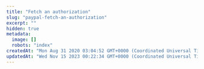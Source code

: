 ```yaml
---
title: "Fetch an authorization"
slug: "paypal-fetch-an-authorization"
excerpt: ""
hidden: true
metadata: 
  image: []
  robots: "index"
createdAt: "Mon Aug 31 2020 03:04:52 GMT+0000 (Coordinated Universal Time)"
updatedAt: "Wed Nov 15 2023 00:22:34 GMT+0000 (Coordinated Universal Time)"
---
```

